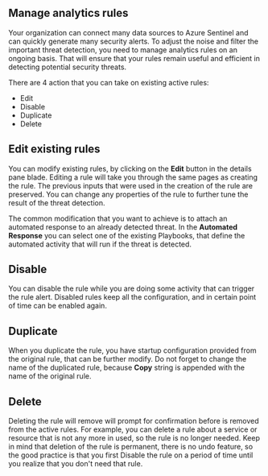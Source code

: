 ## Manage analytics rules

Your organization can connect many data sources to Azure Sentinel and can quickly generate many security alerts. To adjust the noise and filter the important threat detection, you need to manage analytics rules on an ongoing basis. That will ensure that your rules remain useful and efficient in detecting potential security threats.

There are 4 action that you can take on existing active rules:

- Edit
- Disable
- Duplicate
- Delete

## Edit existing rules

You can modify existing rules, by clicking on the **Edit** button in the details pane blade. Editing a rule will take you through the same pages as creating the rule. The previous inputs that were used in the creation of the rule are preserved. You can change any properties of the rule to further tune the result of the threat detection.

The common modification that you want to achieve is to attach an automated response to an already detected threat. In the **Automated Response** you can select one of the existing Playbooks, that define the automated activity that will run if the threat is detected.

## Disable

You can disable the rule while you are doing some activity that can trigger the rule alert. Disabled rules keep all the configuration, and in certain point of time can be enabled again.

## Duplicate

When you duplicate the rule, you have startup configuration provided from the original rule, that can be further modify. Do not forget to change the name of the duplicated rule, because **Copy** string is appended with the name of the original rule.

## Delete

Deleting the rule will remove will prompt for confirmation before is removed from the active rules. For example, you can delete a rule about a service or resource that is not any more in used, so the rule is no longer needed. Keep in mind that deletion of the rule is permanent, there is no undo feature, so the good practice is that you first Disable the rule on a period of time until you realize that you don&#39;t need that rule.

